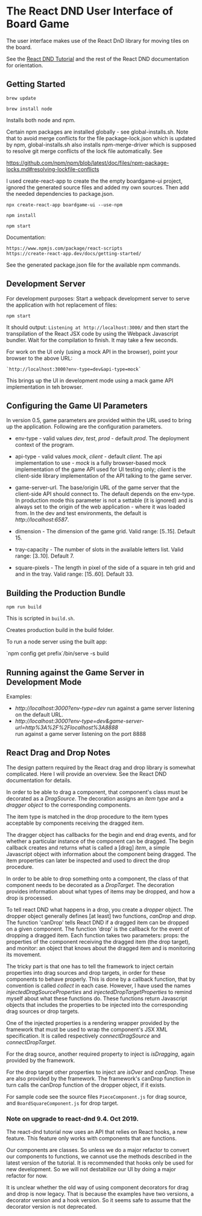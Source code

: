 

# The React DND User Interface of Board Game

The user interface makes use of the React DnD library for moving tiles 
on the board. 

See the
[React DND Tutorial](https://react-dnd.github.io/react-dnd/docs-tutorial.html)
and the rest of the React DND documentation for orientation.

## Getting Started

  `brew update`
  
  `brew install node`

Installs both node and npm.

Certain npm packages are installed globally - see global-installs.sh.
Note that to avoid merge conflicts for the file package-lock.json which 
is updated by npm, global-installs.sh also installs npm-merge-driver
which is supposed to resolve git merge conflicts of the lock file 
automatically. See 

  https://github.com/npm/npm/blob/latest/doc/files/npm-package-locks.md#resolving-lockfile-conflicts

I used create-react-app to create the the empty boardgame-ui project,
ignored the generated source files and added my own sources. Then 
add the needed dependencies to package.json.

  `npx create-react-app boardgame-ui --use-npm`

  `npm install`
  
  `npm start`

Documentation:

    https://www.npmjs.com/package/react-scripts
    https://create-react-app.dev/docs/getting-started/

See the generated package.json file for the available npm commands.

## Development Server

For development purposes: Start a webpack development server to serve the
application with hot replacement of files:

  `npm start`

It should output: `Listening at http://localhost:3000/` and then start the
transpilation of the React JSX code by using the Webpack Javascript bundler.
Wait for the compilation to finish. It may take a few seconds.  

For work on the UI only (using a mock API in the browser), point your browser to
the above URL:

    `http://localhost:3000?env-type=dev&api-type=mock`

This brings up the UI in development mode using a mack game API 
implementation in teh browser.

## Configuring the Game UI Parameters

In version 0.5, game parameters are provided within the URL used to bring up
the application. Following are the configuration parameters.

- env-type - valid values _dev_, _test_, _prod_ - default _prod_.
  The deployment context of the program.

- api-type - valid values _mock_, _client_ - default _client_.
  The api implementation to use - _mock_ is a fully browser-based
  mock implementation of the game API used for UI testing only;
  _client_ is the client-side library implementation of the API
  talking to the game server.

- game-server-url. The base/origin URL of the game server that the client-side
  API should connect to. The default depends on the env-type. In production mode
  this parameter is not a settable (it is ignored) and is always set to the 
  origin of the web application - where it was loaded from. In the dev and test
  environments, the default is _http://localhost:6587_.

- dimension - The dimension of the game grid. Valid range: [5..15]. Default 15.
  
- tray-capacity - The number of slots in the available letters list. Valid
  range: [3..10]. Default 7.
  
- square-pixels - The length in pixel of the side of a square in teh grid and
  and in the tray. Valid range: [15..60]. Default 33.

## Building the Production Bundle

  `npm run build`

This is scripted in `build.sh`.

Creates production build in the build folder.

To run a node server using the built app:

\`npm config get prefix\`/bin/serve -s build
  

## Running against the Game Server in Development Mode

Examples:

  - *http://localhost:3000?env-type=dev*  run against a game server listening on the default URL.
  - *http://localhost:3000?env-type=dev&game-server-url=http%3A%2F%2Flocalhost%3A8888*  
    run against a game server listening on the port 8888

## React Drag and Drop Notes

The design pattern required by the React drag and drop library is somewhat
complicated. Here I will provide an overview. See the React DND documentation
for details.

In order to be able to drag a component, that component's class must be
decorated as a _DragSource_. The decoration assigns an _item type_ and a
_dragger object_ to the corresponding components. 

The item type is matched in the drop procedure to the item types acceptable by
components receiving the dragged item. 

The dragger object has callbacks for the begin and end drag events, and for
whether a particular instance of the component can be dragged. The begin
callback creates and returns what is called a [drag] _item_, a simple Javascript
object with information about the component being dragged. The item properties
can later be inspected and used to direct the drop procedure.

In order to be able to drop something onto a component, the class of that
component needs to be decorated as a _DropTarget_. The decoration provides
information about what types of items may be dropped, and how a drop is processed.

To tell react DND what happens in a drop, you create a _dropper_ object.
The dropper object generally defines [at least] two functions, _canDrop_ and _drop_.
The function 'canDrop' tells React DND if a dragged item can be dropped on a given 
component. The function 'drop' is the callback for the event of dropping a dragged
item. Each function takes two parameters: props: the properties of the component 
receiving the dragged item (the drop target), and monitor: an object that knows about 
the dragged item and is monitoring its movement.

The tricky part is that one has to tell the framework to inject certain
properties into drag sources and drop targets, in order for these components to
behave properly. This is done by a callback function, that by convention is
called _collect_ in each case. However, I have used the names
_injectedDragSourceProperties_ and _injectedDropTargetProperties_ to remind
myself about what these functions do. These functions return Javascript objects
that includes the properties to be injected into the corresponding drag sources
or drop targets.

One of the injected properties is a rendering wrapper provided by the framework
that must be used to wrap the component's JSX XML specification. It is called
respectively _connectDragSource_ and _connectDropTarget_. 

For the drag source, another required property to inject is _isDragging_, again
provided by the framework.

For the drop target other properties to inject are _isOver_ and _canDrop_. These
are also provided by the framework. The framework's canDrop function in turn
calls the canDrop function of the dropper object, if it exists.

For sample code see the source files `PieceComponent.js` for drag source, and
`BoardSquareComponent.js` for drop target.

### Note on upgrade to react-dnd 9.4. Oct 2019.

The react-dnd tutorial now uses an API that relies on React hooks, 
a new feature. This feature only works with components that are functions. 

Our components are classes. So unless we do a major refactor to convert 
our components to functions, we cannot use the methods described in the latest version of the tutorial. 
It is recommended that hooks only be used for new development. So we will not destabilize our UI by 
doing a major refactor for now.

It is unclear whether the old way of using component decorators for drag and drop 
is now legacy. That is because the examples have two versions, a decorator version and a hook version. 
So it seems safe to assume that the decorator version is not deprecated.

